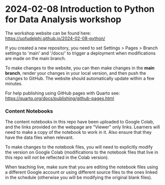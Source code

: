 # 2024-02-08 Introduction to Python for Data Analysis workshop

The workshop website can be 
found here: https://uofudelphi.github.io/2024-02-08-python/

If you created a new repository, you need to set Settings > Pages > Branch settings to 'main' and '/docs/' to trigger a deployment when modifications are made on the main branch.

To make changes to the website, you can then make changes in the **main branch**, render your changes in your local version, and then push the changes to GitHub. The website should automatically update within a few minutes. 

For help publishing using GitHub pages with Quarto see: https://quarto.org/docs/publishing/github-pages.html

### Content Notebooks

The content notebooks in this repo have been uploaded to Google Colab, and the links provided on the webpage are "Viewer" only links. Learners will need to make a copy of the notebook to work in it. Also ensure that they have the data files when relevant. 

To make changes to the notebook files, you will need to explicitly modify the version on Google Colab (modifications to the notebook files that live in this repo will *not* be reflected in the Colab version).

When teaching live, make sure that you are editing the notebook files using a different Google account or using different source files to the ones linked in the schedule (otherwise you will be modifying the original blank files).